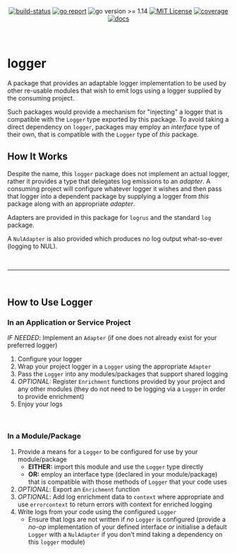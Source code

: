 <div align="center" style="margin-bottom:20px">
  <!-- <img src=".assets/banner.png" alt="logger" /> -->
  <div align="center">
    <a href="https://github.com/blugnu/logger/actions/workflows/qa.yml"><img alt="build-status" src="https://github.com/blugnu/logger/actions/workflows/qa.yml/badge.svg?branch=master&style=flat-square"/></a>
    <a href="https://goreportcard.com/report/github.com/blugnu/logger" ><img alt="go report" src="https://goreportcard.com/badge/github.com/blugnu/logger"/></a>
    <a><img alt="go version >= 1.14" src="https://img.shields.io/github/go-mod/go-version/blugnu/logger?style=flat-square"/></a>
    <a href="https://github.com/blugnu/logger/blob/master/LICENSE"><img alt="MIT License" src="https://img.shields.io/github/license/blugnu/logger?color=%234275f5&style=flat-square"/></a>
    <a href="https://coveralls.io/github/blugnu/logger?branch=master"><img alt="coverage" src="https://img.shields.io/coveralls/github/blugnu/logger?style=flat-square"/></a>
    <a href="https://pkg.go.dev/github.com/blugnu/logger"><img alt="docs" src="https://pkg.go.dev/badge/github.com/blugnu/logger"/></a>
  </div>
</div>

<br>

# logger

A package that provides an adaptable logger implementation to be used by other re-usable modules that wish to emit logs using a logger supplied by the consuming project.

Such packages would provide a mechanism for "injecting" a logger that is compatible with the `Logger` type exported by this package.  To avoid taking a direct dependency on `logger`, packages may employ an _interface_ type of their own, that is compatible with the `Logger` type of _this_ package.

## How It Works

Despite the name, this `logger` package does not implement an actual logger, rather it provides a type that delegates log emissions to an _adapter_.  A consuming project will configure whatever logger it wishes and then pass that logger into a dependent package by supplying a logger from _this_ package along with an appropriate _adapter_.

Adapters are provided in this package for `logrus` and the standard `log` package.

A `NulAdapter` is also provided which produces no log output what-so-ever (logging to NUL).

<br>
<hr>
<br>

## How to Use Logger

### In an Application or Service Project

_IF NEEDED_: Implement an `Adapter` (if one does not already exist for your preferred logger)

1. Configure your logger
2. Wrap your project logger in a `Logger` using the appropriate `Adapter`
4. Pass the `Logger` into any modules/packages that support shared logging
3. _OPTIONAL:_ Register `Enrichment` functions provided by your project and any other modules (they do not need to be logging via a `Logger` in order to provide enrichment)
5. Enjoy your logs

<br>

### In a Module/Package

1. Provide a means for a `Logger` to be configured for use by your module/package
    - **EITHER:** import this module and use the `Logger` type directly 
    - **OR:** employ an interface type (declared in your module/package) that is compatible with those methods of `Logger` that your code uses
2. _OPTIONAL_: Export an `Enrichment` function
3. _OPTIONAL_: Add log enrichment data to `context` where appropriate and use `errorcontext` to return errors with context for enriched logging 
4. Write logs from your code using the configured `Logger`
    - Ensure that logs are not written if _no_ `Logger` is configured (provide a _no-op_ implementation of your defined interface _or_ initialise a default `Logger` with a `NulAdapter` if you don't mind taking a dependency on this `logger` module)
